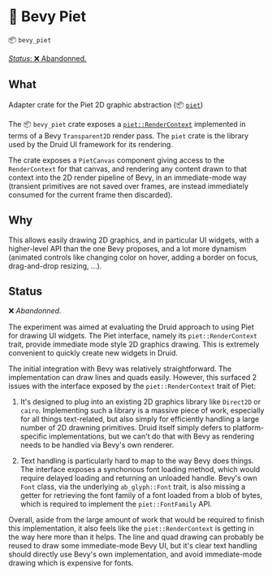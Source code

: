 # 🎨 Bevy Piet

📦 `bevy_piet`

[_Status_: ❌ Abandonned.](#status)

## What

Adapter crate for the Piet 2D graphic abstraction (📦 [`piet`](https://crates.io/crates/piet))

The 📦 `bevy_piet` crate exposes a [`piet::RenderContext`](https://docs.rs/piet/latest/piet/trait.RenderContext.html) implemented in terms of a Bevy `Transparent2D` render pass. The `piet` crate is the library used by the Druid UI framework for its rendering.

The crate exposes a `PietCanvas` component giving access to the `RenderContext` for that canvas, and rendering any content drawn to that context into the 2D render pipeline of Bevy, in an immediate-mode way (transient primitives are not saved over frames, are instead immediately consumed for the current frame then discarded).

## Why

This allows easily drawing 2D graphics, and in particular UI widgets, with a higher-level API than the one Bevy proposes, and a lot more dynamism (animated controls like changing color on hover, adding a border on focus, drag-and-drop resizing, ...).

## Status

❌ _Abandonned._

The experiment was aimed at evaluating the Druid approach to using Piet for drawing UI widgets. The Piet interface, namely its `piet::RenderContext` trait, provide immediate mode style 2D graphics drawing. This is extremely convenient to quickly create new widgets in Druid.

The initial integration with Bevy was relatively straightforward. The implementation can draw lines and quads easily. However, this surfaced 2 issues with the interface exposed by the `piet::RenderContext` trait of Piet:

1. It's designed to plug into an existing 2D graphics library like `Direct2D` or `cairo`. Implementing such a library is a massive piece of work, especially for all things text-related, but also simply for efficiently handling a large number of 2D drawning primitives. Druid itself simply defers to platform-specific implementations, but we can't do that with Bevy as rendering needs to be handled via Bevy's own renderer.

2. Text handling is particularly hard to map to the way Bevy does things. The interface exposes a synchonous font loading method, which would require delayed loading and returning an unloaded handle. Bevy's own `Font` class, via the underlying `ab_glyph::Font` trait, is also missing a getter for retrieving the font family of a font loaded from a blob of bytes, which is required to implement the `piet::FontFamily` API.

Overall, aside from the large amount of work that would be required to finish this implementation, it also feels like the `piet::RenderContext` is getting in the way here more than it helps. The line and quad drawing can probably be reused to draw some immediate-mode Bevy UI, but it's clear text handling should directly use Bevy's own implementation, and avoid immediate-mode drawing which is expensive for fonts.